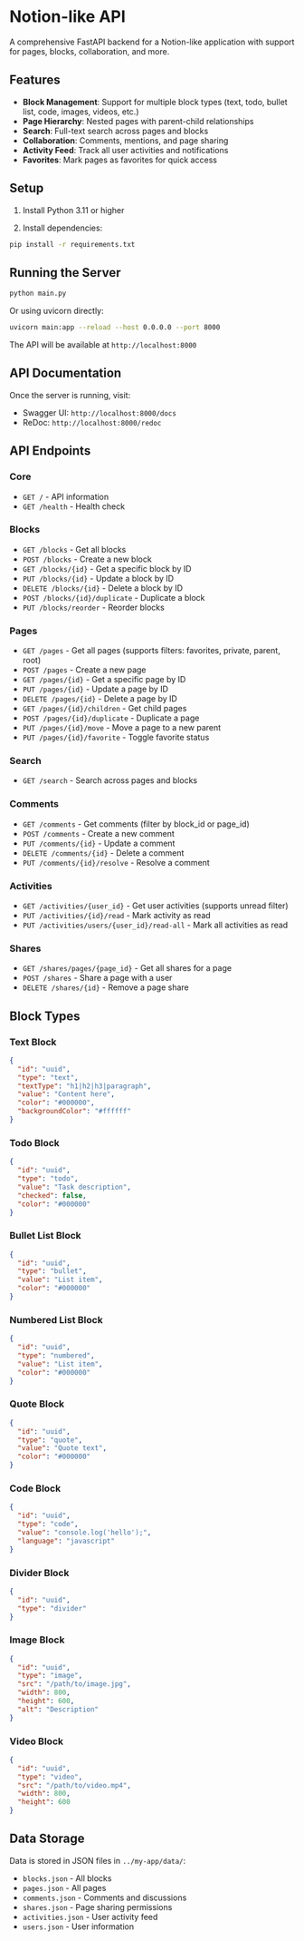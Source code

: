 # Notion-like API

A comprehensive FastAPI backend for a Notion-like application with support for pages, blocks, collaboration, and more.

## Features

- **Block Management**: Support for multiple block types (text, todo, bullet list, code, images, videos, etc.)
- **Page Hierarchy**: Nested pages with parent-child relationships
- **Search**: Full-text search across pages and blocks
- **Collaboration**: Comments, mentions, and page sharing
- **Activity Feed**: Track all user activities and notifications
- **Favorites**: Mark pages as favorites for quick access

## Setup

1. Install Python 3.11 or higher

2. Install dependencies:
```bash
pip install -r requirements.txt
```

## Running the Server

```bash
python main.py
```

Or using uvicorn directly:
```bash
uvicorn main:app --reload --host 0.0.0.0 --port 8000
```

The API will be available at `http://localhost:8000`

## API Documentation

Once the server is running, visit:
- Swagger UI: `http://localhost:8000/docs`
- ReDoc: `http://localhost:8000/redoc`

## API Endpoints

### Core
- `GET /` - API information
- `GET /health` - Health check

### Blocks
- `GET /blocks` - Get all blocks
- `POST /blocks` - Create a new block
- `GET /blocks/{id}` - Get a specific block by ID
- `PUT /blocks/{id}` - Update a block by ID
- `DELETE /blocks/{id}` - Delete a block by ID
- `POST /blocks/{id}/duplicate` - Duplicate a block
- `PUT /blocks/reorder` - Reorder blocks

### Pages
- `GET /pages` - Get all pages (supports filters: favorites, private, parent, root)
- `POST /pages` - Create a new page
- `GET /pages/{id}` - Get a specific page by ID
- `PUT /pages/{id}` - Update a page by ID
- `DELETE /pages/{id}` - Delete a page by ID
- `GET /pages/{id}/children` - Get child pages
- `POST /pages/{id}/duplicate` - Duplicate a page
- `PUT /pages/{id}/move` - Move a page to a new parent
- `PUT /pages/{id}/favorite` - Toggle favorite status

### Search
- `GET /search` - Search across pages and blocks

### Comments
- `GET /comments` - Get comments (filter by block_id or page_id)
- `POST /comments` - Create a new comment
- `PUT /comments/{id}` - Update a comment
- `DELETE /comments/{id}` - Delete a comment
- `PUT /comments/{id}/resolve` - Resolve a comment

### Activities
- `GET /activities/{user_id}` - Get user activities (supports unread filter)
- `PUT /activities/{id}/read` - Mark activity as read
- `PUT /activities/users/{user_id}/read-all` - Mark all activities as read

### Shares
- `GET /shares/pages/{page_id}` - Get all shares for a page
- `POST /shares` - Share a page with a user
- `DELETE /shares/{id}` - Remove a page share

## Block Types

### Text Block
```json
{
  "id": "uuid",
  "type": "text",
  "textType": "h1|h2|h3|paragraph",
  "value": "Content here",
  "color": "#000000",
  "backgroundColor": "#ffffff"
}
```

### Todo Block
```json
{
  "id": "uuid",
  "type": "todo",
  "value": "Task description",
  "checked": false,
  "color": "#000000"
}
```

### Bullet List Block
```json
{
  "id": "uuid",
  "type": "bullet",
  "value": "List item",
  "color": "#000000"
}
```

### Numbered List Block
```json
{
  "id": "uuid",
  "type": "numbered",
  "value": "List item",
  "color": "#000000"
}
```

### Quote Block
```json
{
  "id": "uuid",
  "type": "quote",
  "value": "Quote text",
  "color": "#000000"
}
```

### Code Block
```json
{
  "id": "uuid",
  "type": "code",
  "value": "console.log('hello');",
  "language": "javascript"
}
```

### Divider Block
```json
{
  "id": "uuid",
  "type": "divider"
}
```

### Image Block
```json
{
  "id": "uuid",
  "type": "image",
  "src": "/path/to/image.jpg",
  "width": 800,
  "height": 600,
  "alt": "Description"
}
```

### Video Block
```json
{
  "id": "uuid",
  "type": "video",
  "src": "/path/to/video.mp4",
  "width": 800,
  "height": 600
}
```

## Data Storage

Data is stored in JSON files in `../my-app/data/`:
- `blocks.json` - All blocks
- `pages.json` - All pages
- `comments.json` - Comments and discussions
- `shares.json` - Page sharing permissions
- `activities.json` - User activity feed
- `users.json` - User information
